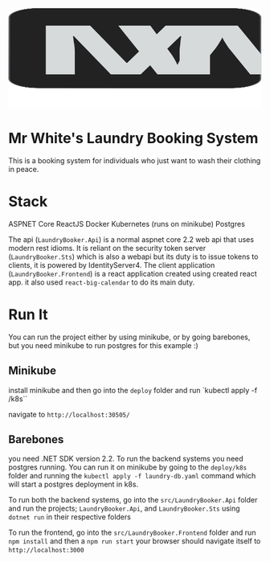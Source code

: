 <a href="https://github.com/Lutando/Entropy/"><img src="https://raw.githubusercontent.com/Lutando/Entropy/master/LaundryBooker/logo.svg?sanitize=true" width="100%" height="200"></a>

# Mr White's Laundry Booking System

This is a booking system for individuals who just want to wash their clothing in peace.

# Stack
ASPNET Core
ReactJS
Docker
Kubernetes (runs on minikube)
Postgres

The api (`LaundryBooker.Api`) is a normal aspnet core 2.2 web api that uses modern rest idioms. It is reliant on the security token server (`LaundryBooker.Sts`) which is also a webapi but its duty is to issue tokens to clients, it is powered by IdentityServer4. The client application (`LaundryBooker.Frontend`) is a react application created using created react app. it also used `react-big-calendar` to do its main duty.

# Run It

You can run the project either by using minikube, or by going barebones, but you need minikube to run postgres for this example :)

## Minikube
install minikube and then go into the `deploy` folder and run `kubectl apply -f /k8s``

navigate to `http://localhost:30505/`

## Barebones
you need .NET SDK version 2.2. To run the backend systems you need postgres running. You can run it on minikube by going to the `deploy/k8s` folder and running the `kubectl apply -f laundry-db.yaml` command which will start a postgres deployment in k8s.

To run both the backend systems, go into the `src/LaundryBooker.Api` folder and run the projects; `LaundryBooker.Api`, and `LaundryBooker.Sts` using `dotnet run` in their respective folders

To run the frontend, go into the `src/LaundryBooker.Frontend` folder and run `npm install` and then a `npm run start` your browser should navigate itself to `http://localhost:3000`

